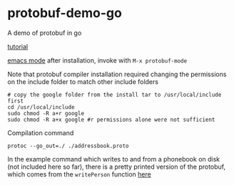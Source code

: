 # protobuf-demo-go
A demo of protobuf in go


[tutorial](https://developers.google.com/protocol-buffers/docs/gotutorial)

[emacs mode](https://melpa.org/#/protobuf-mode) after installation, invoke with `M-x protobuf-mode`

Note that protobuf compiler installation required changing the permissions on the include folder to match other include folders 

```
# copy the google folder from the install tar to /usr/local/include first
cd /usr/local/include
sudo chmod -R a+r google
sudo chmod -R a+x google #r permissions alone were not sufficient
```

Compilation command
```
protoc --go_out=./ ./addressbook.proto
```

In the example command which writes to and from a phonebook on disk (not included here so far), there is a pretty printed version of the protobuf, which comes from the `writePerson` function [here](https://github.com/protocolbuffers/protobuf/blob/ca17dad213824de92d61fa2c452b84b6567e74a8/examples/go/cmd/list_people/list_people.go#L14)



